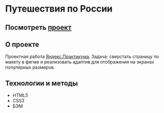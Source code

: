 ﻿# Путешествия по России

## Посмотреть [проект][2]

## О проекте
Проектная работа [Яндекс.Практикума][1].
Задача: сверстать страницу по макету в фигме и реализовать адаптив для отображения на экранах популярных размеров.

## Технологии и методы
- HTML5
- CSS3
- БЭМ

[1]: https://praktikum.yandex.ru/
[2]: https://perkenton.github.io/traveling-in-russia/
